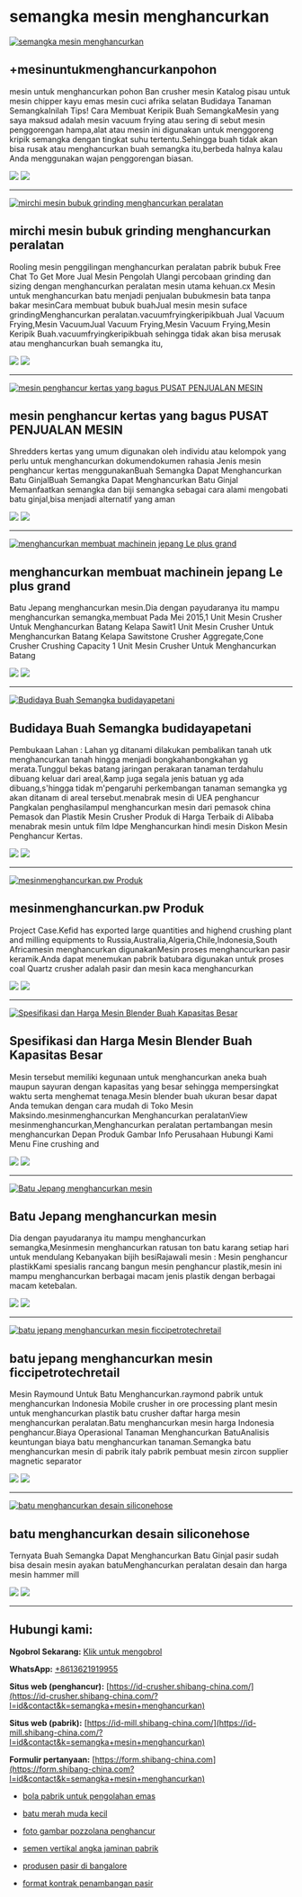 # semangka mesin menghancurkan

<a href="https://swt.shibang-china.com/?l=id&img&k=semangka+mesin+menghancurkan" target="_blank">![semangka mesin menghancurkan](http://static.shibang-china.com/all-800x300/1021.jpg)</a>

## +mesinuntukmenghancurkanpohon
mesin untuk menghancurkan pohon Ban crusher mesin Katalog pisau untuk mesin chipper kayu emas mesin cuci afrika selatan Budidaya Tanaman SemangkaInilah Tips! Cara Membuat Keripik Buah SemangkaMesin yang saya maksud adalah mesin vacuum frying atau sering di sebut mesin penggorengan hampa,alat atau mesin ini digunakan untuk menggoreng kripik semangka dengan tingkat suhu tertentu.Sehingga buah tidak akan bisa rusak atau menghancurkan buah semangka itu,berbeda halnya kalau Anda menggunakan wajan penggorengan biasan.


<a href="https://whatsapp.shibangsoft.com/WhatsApp.php" target="_blank" title="WhatsApp">![](http://static.shibang-china.com/icon/whatsapp.png)</a> <a href="https://swt.shibang-china.com/?l=id&icon&k=semangka+mesin+menghancurkan" target="_blank">![](http://static.shibang-china.com/icon/chat-id.png)</a>

---

<a href="https://swt.shibang-china.com/?l=id&img&k=semangka+mesin+menghancurkan" target="_blank">![mirchi mesin bubuk grinding menghancurkan peralatan](http://static.shibang-china.com/all-800x300/462.jpg)</a>

## mirchi mesin bubuk grinding menghancurkan peralatan
Rooling mesin penggilingan menghancurkan peralatan pabrik bubuk Free Chat To Get More Jual Mesin Pengolah Ulangi percobaan grinding dan sizing dengan menghancurkan peralatan mesin utama kehuan.cx Mesin untuk menghancurkan batu menjadi penjualan bubukmesin bata tanpa bakar mesinCara membuat bubuk buahJual mesin mesin suface grindingMenghancurkan peralatan.vacuumfryingkeripikbuah Jual Vacuum Frying,Mesin VacuumJual Vacuum Frying,Mesin Vacuum Frying,Mesin Keripik Buah.vacuumfryingkeripikbuah sehingga tidak akan bisa merusak atau menghancurkan buah semangka itu,


<a href="https://whatsapp.shibangsoft.com/WhatsApp.php" target="_blank" title="WhatsApp">![](http://static.shibang-china.com/icon/whatsapp.png)</a> <a href="https://swt.shibang-china.com/?l=id&icon&k=semangka+mesin+menghancurkan" target="_blank">![](http://static.shibang-china.com/icon/chat-id.png)</a>

---

<a href="https://swt.shibang-china.com/?l=id&img&k=semangka+mesin+menghancurkan" target="_blank">![mesin penghancur kertas yang bagus PUSAT PENJUALAN MESIN](http://static.shibang-china.com/all-800x300/1239.jpg)</a>

## mesin penghancur kertas yang bagus PUSAT PENJUALAN MESIN
Shredders kertas yang umum digunakan oleh individu atau kelompok yang perlu untuk menghancurkan dokumendokumen rahasia Jenis mesin penghancur kertas menggunakanBuah Semangka Dapat Menghancurkan Batu GinjalBuah Semangka Dapat Menghancurkan Batu Ginjal Memanfaatkan semangka dan biji semangka sebagai cara alami mengobati batu ginjal,bisa menjadi alternatif yang aman


<a href="https://whatsapp.shibangsoft.com/WhatsApp.php" target="_blank" title="WhatsApp">![](http://static.shibang-china.com/icon/whatsapp.png)</a> <a href="https://swt.shibang-china.com/?l=id&icon&k=semangka+mesin+menghancurkan" target="_blank">![](http://static.shibang-china.com/icon/chat-id.png)</a>

---

<a href="https://swt.shibang-china.com/?l=id&img&k=semangka+mesin+menghancurkan" target="_blank">![menghancurkan membuat machinein jepang Le plus grand](http://static.shibang-china.com/all-800x300/1093.jpg)</a>

## menghancurkan membuat machinein jepang Le plus grand
Batu Jepang menghancurkan mesin.Dia dengan payudaranya itu mampu menghancurkan semangka,membuat Pada Mei 2015,1 Unit Mesin Crusher Untuk Menghancurkan Batang Kelapa Sawit1 Unit Mesin Crusher Untuk Menghancurkan Batang Kelapa Sawitstone Crusher Aggregate,Cone Crusher Crushing Capacity 1 Unit Mesin Crusher Untuk Menghancurkan Batang


<a href="https://whatsapp.shibangsoft.com/WhatsApp.php" target="_blank" title="WhatsApp">![](http://static.shibang-china.com/icon/whatsapp.png)</a> <a href="https://swt.shibang-china.com/?l=id&icon&k=semangka+mesin+menghancurkan" target="_blank">![](http://static.shibang-china.com/icon/chat-id.png)</a>

---

<a href="https://swt.shibang-china.com/?l=id&img&k=semangka+mesin+menghancurkan" target="_blank">![Budidaya Buah Semangka budidayapetani](http://static.shibang-china.com/all-800x300/1323.jpg)</a>

## Budidaya Buah Semangka budidayapetani
Pembukaan Lahan : Lahan yg ditanami dilakukan pembalikan tanah utk menghancurkan tanah hingga menjadi bongkahanbongkahan yg merata.Tunggul bekas batang jaringan perakaran tanaman terdahulu dibuang keluar dari areal,&amp juga segala jenis batuan yg ada dibuang,s'hingga tidak m'pengaruhi perkembangan tanaman semangka yg akan ditanam di areal tersebut.menabrak mesin di UEA penghancur Pangkalan penghasilampul menghancurkan mesin dari pemasok china Pemasok dan Plastik Mesin Crusher Produk di Harga Terbaik di Alibaba menabrak mesin untuk film ldpe Menghancurkan hindi mesin Diskon Mesin Penghancur Kertas.


<a href="https://whatsapp.shibangsoft.com/WhatsApp.php" target="_blank" title="WhatsApp">![](http://static.shibang-china.com/icon/whatsapp.png)</a> <a href="https://swt.shibang-china.com/?l=id&icon&k=semangka+mesin+menghancurkan" target="_blank">![](http://static.shibang-china.com/icon/chat-id.png)</a>

---

<a href="https://swt.shibang-china.com/?l=id&img&k=semangka+mesin+menghancurkan" target="_blank">![mesinmenghancurkan.pw Produk](http://static.shibang-china.com/all-800x300/124.jpg)</a>

## mesinmenghancurkan.pw Produk
Project Case.Kefid has exported large quantities and highend crushing plant and milling equipments to Russia,Australia,Algeria,Chile,Indonesia,South Africamesin menghancurkan digunakanMesin proses menghancurkan pasir keramik.Anda dapat menemukan pabrik batubara digunakan untuk proses coal Quartz crusher adalah pasir dan mesin kaca menghancurkan


<a href="https://whatsapp.shibangsoft.com/WhatsApp.php" target="_blank" title="WhatsApp">![](http://static.shibang-china.com/icon/whatsapp.png)</a> <a href="https://swt.shibang-china.com/?l=id&icon&k=semangka+mesin+menghancurkan" target="_blank">![](http://static.shibang-china.com/icon/chat-id.png)</a>

---

<a href="https://swt.shibang-china.com/?l=id&img&k=semangka+mesin+menghancurkan" target="_blank">![Spesifikasi dan Harga Mesin Blender Buah Kapasitas Besar](http://static.shibang-china.com/all-800x300/464.jpg)</a>

## Spesifikasi dan Harga Mesin Blender Buah Kapasitas Besar
Mesin tersebut memiliki kegunaan untuk menghancurkan aneka buah maupun sayuran dengan kapasitas yang besar sehingga mempersingkat waktu serta menghemat tenaga.Mesin blender buah ukuran besar dapat Anda temukan dengan cara mudah di Toko Mesin Maksindo.mesinmenghancurkan Menghancurkan peralatanView mesinmenghancurkan,Menghancurkan peralatan pertambangan mesin menghancurkan Depan Produk Gambar Info Perusahaan Hubungi Kami Menu Fine crushing and


<a href="https://whatsapp.shibangsoft.com/WhatsApp.php" target="_blank" title="WhatsApp">![](http://static.shibang-china.com/icon/whatsapp.png)</a> <a href="https://swt.shibang-china.com/?l=id&icon&k=semangka+mesin+menghancurkan" target="_blank">![](http://static.shibang-china.com/icon/chat-id.png)</a>

---

<a href="https://swt.shibang-china.com/?l=id&img&k=semangka+mesin+menghancurkan" target="_blank">![Batu Jepang menghancurkan mesin](http://static.shibang-china.com/all-800x300/899.jpg)</a>

## Batu Jepang menghancurkan mesin
Dia dengan payudaranya itu mampu menghancurkan semangka,Mesinmesin menghancurkan ratusan ton batu karang setiap hari untuk mendulang Kebanyakan bijih besiRajawali mesin : Mesin penghancur plastikKami spesialis rancang bangun mesin penghancur plastik,mesin ini mampu menghancurkan berbagai macam jenis plastik dengan berbagai macam ketebalan.


<a href="https://whatsapp.shibangsoft.com/WhatsApp.php" target="_blank" title="WhatsApp">![](http://static.shibang-china.com/icon/whatsapp.png)</a> <a href="https://swt.shibang-china.com/?l=id&icon&k=semangka+mesin+menghancurkan" target="_blank">![](http://static.shibang-china.com/icon/chat-id.png)</a>

---

<a href="https://swt.shibang-china.com/?l=id&img&k=semangka+mesin+menghancurkan" target="_blank">![batu jepang menghancurkan mesin ficcipetrotechretail](http://static.shibang-china.com/all-800x300/686.jpg)</a>

## batu jepang menghancurkan mesin ficcipetrotechretail
Mesin Raymound Untuk Batu Menghancurkan.raymond pabrik untuk menghancurkan Indonesia Mobile crusher in ore processing plant mesin untuk menghancurkan plastik batu crusher daftar harga mesin menghancurkan peralatan.Batu menghancurkan mesin harga Indonesia penghancur.Biaya Operasional Tanaman Menghancurkan BatuAnalisis keuntungan biaya batu menghancurkan tanaman.Semangka batu menghancurkan mesin di pabrik italy pabrik pembuat mesin zircon supplier magnetic separator


<a href="https://whatsapp.shibangsoft.com/WhatsApp.php" target="_blank" title="WhatsApp">![](http://static.shibang-china.com/icon/whatsapp.png)</a> <a href="https://swt.shibang-china.com/?l=id&icon&k=semangka+mesin+menghancurkan" target="_blank">![](http://static.shibang-china.com/icon/chat-id.png)</a>

---

<a href="https://swt.shibang-china.com/?l=id&img&k=semangka+mesin+menghancurkan" target="_blank">![batu menghancurkan desain siliconehose](http://static.shibang-china.com/all-800x300/1152.jpg)</a>

## batu menghancurkan desain siliconehose
Ternyata Buah Semangka Dapat Menghancurkan Batu Ginjal pasir sudah bisa desain mesin ayakan batuMenghancurkan peralatan desain dan harga mesin hammer mill

<a href="https://whatsapp.shibangsoft.com/WhatsApp.php" target="_blank" title="WhatsApp">![](http://static.shibang-china.com/icon/whatsapp.png)</a> <a href="https://swt.shibang-china.com/?l=id&icon&k=semangka+mesin+menghancurkan" target="_blank">![](http://static.shibang-china.com/icon/chat-id.png)</a>

---
## Hubungi kami:

**Ngobrol Sekarang:** [Klik untuk mengobrol](https://swt.shibang-china.com?l=id&contact&k=semangka+mesin+menghancurkan)

**WhatsApp:**  [+8613621919955](https://whatsapp.shibangsoft.com/WhatsApp.php)

**Situs web (penghancur):** [https://id-crusher.shibang-china.com/](https://id-crusher.shibang-china.com/?l=id&contact&k=semangka+mesin+menghancurkan)

**Situs web (pabrik):** [https://id-mill.shibang-china.com/](https://id-mill.shibang-china.com/?l=id&contact&k=semangka+mesin+menghancurkan)

**Formulir pertanyaan:** [https://form.shibang-china.com](https://form.shibang-china.com?l=id&contact&k=semangka+mesin+menghancurkan)

* [bola pabrik untuk pengolahan emas](../34/bola%20pabrik%20untuk%20pengolahan%20emas.md)

* [batu merah muda kecil](../31/batu%20merah%20muda%20kecil.md)

* [foto gambar pozzolana penghancur](../39/foto%20gambar%20pozzolana%20penghancur.md)

* [semen vertikal angka jaminan pabrik](../39/semen%20vertikal%20angka%20jaminan%20pabrik.md)

* [produsen pasir di bangalore](../38/produsen%20pasir%20di%20bangalore.md)

* [format kontrak penambangan pasir](../35/format%20kontrak%20penambangan%20pasir.md)